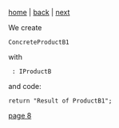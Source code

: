 [home](./page01.md) | [back](./page06.md) | [next](./page08.md)

We create
```
ConcreteProductB1
```
with
```
 : IProductB
```

and code:
```
return "Result of ProductB1";
```

[page 8](./page08.md)
